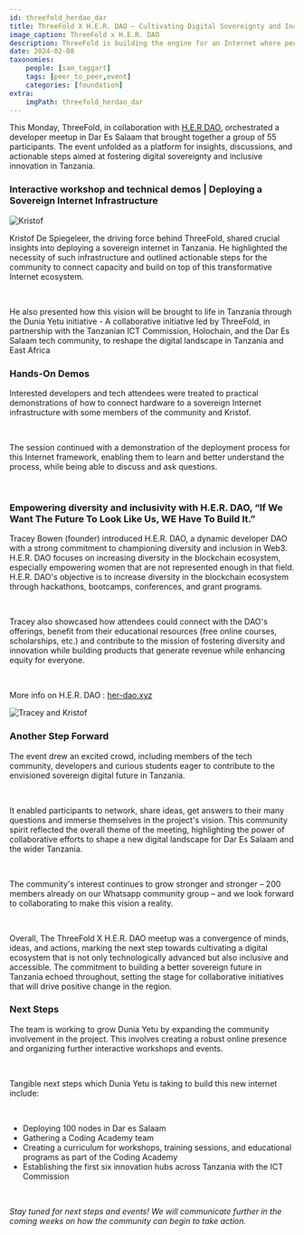 ```yaml
---
id: threefold_herdao_dar
title: ThreeFold X H.E.R. DAO – Cultivating Digital Sovereignty and Inclusive Innovation in Dar Es Salaam
image_caption: ThreeFold x H.E.R. DAO
description: ThreeFold is building the engine for an Internet where people can finally be data sovereign.
date: 2024-02-08
taxonomies:
    people: [sam_taggart]
    tags: [peer_to_peer,event]
    categories: [foundation]
extra:
    imgPath: threefold_herdao_dar
---
```


This Monday, ThreeFold, in collaboration with [H.E.R DAO](https://www.her-dao.xyz/), orchestrated a developer meetup in Dar Es Salaam that brought together a group of 55 participants. The event unfolded as a platform for insights, discussions, and actionable steps aimed at fostering digital sovereignty and inclusive innovation in Tanzania.

### **Interactive workshop and technical demos | Deploying a Sovereign Internet Infrastructure**

![Kristof](./kristof_dar.png)

Kristof De Spiegeleer, the driving force behind ThreeFold, shared crucial insights into deploying a sovereign internet in Tanzania. He highlighted the necessity of such infrastructure and outlined actionable steps for the community to connect capacity and build on top of this transformative Internet ecosystem.

<br>

He also presented how this vision will be brought to life in Tanzania through the Dunia Yetu initiative - A collaborative initiative led by ThreeFold, in partnership with the Tanzanian ICT Commission, Holochain, and the Dar Es Salaam tech community, to reshape the digital landscape in Tanzania and East Africa

### **Hands-On Demos**

Interested developers and tech attendees were treated to practical demonstrations of how to connect hardware to a sovereign Internet infrastructure with some members of the community and  Kristof.

<br>

The session continued with a demonstration of the deployment process for this Internet framework, enabling them to learn and better understand the process, while being able to discuss and ask questions.

<br>

### **Empowering diversity and inclusivity with H.E.R. DAO, “If We Want The Future To Look Like Us, WE Have To Build It.”**

Tracey Bowen (founder) introduced H.E.R. DAO, a dynamic developer DAO with a strong commitment to championing diversity and inclusion in Web3. H.E.R. DAO focuses on increasing diversity in the blockchain ecosystem, especially empowering women that are not represented enough in that field. H.E.R. DAO's objective is to increase diversity in the blockchain ecosystem through hackathons, bootcamps, conferences, and grant programs.

<br>

Tracey also showcased how attendees could connect with the DAO's offerings, benefit from their educational resources (free online courses, scholarships, etc.) and contribute to the mission of fostering diversity and innovation while building products that generate revenue while enhancing equity for everyone.

<br>

More info on H.E.R. DAO : [her-dao.xyz](https://www.her-dao.xyz)

![Tracey and Kristof](./tracey_kristof_dar.png)

### **Another Step Forward**

The event drew an excited crowd, including members of the tech community, developers and curious students eager to contribute to the envisioned sovereign digital future in Tanzania.

<br>

It enabled participants to network, share ideas, get answers to their many questions and immerse themselves in the project's vision. This community spirit reflected the overall theme of the meeting, highlighting the power of collaborative efforts to shape a new digital landscape for Dar Es Salaam and the wider Tanzania.

<br>

The community's interest continues to grow stronger and stronger – 200 members already on our Whatsapp community group – and we look forward to collaborating to make this vision a reality.

<br>

Overall, The ThreeFold X H.E.R. DAO meetup was a convergence of minds, ideas, and actions, marking the next step towards cultivating a digital ecosystem that is not only technologically advanced but also inclusive and accessible. The commitment to building a better sovereign future in Tanzania echoed throughout, setting the stage for collaborative initiatives that will drive positive change in the region.

### Next Steps

The team is working to grow Dunia Yetu by expanding the community involvement in the project. This involves creating a robust online presence and organizing further interactive workshops and events.

<br>

Tangible next steps which Dunia Yetu is taking to build this new internet include:

<br>

- Deploying 100 nodes in Dar es Salaam
- Gathering a Coding Academy team 
- Creating a curriculum for workshops, training sessions, and educational programs as part of the Coding Academy
- Establishing the first six innovation hubs across Tanzania with the ICT Commission

<br>

*Stay tuned for next steps and events! We will communicate further in the coming weeks on how the community can begin to take action.*
